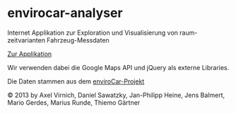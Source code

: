 envirocar-analyser
==================

Internet Applikation zur Exploration und Visualisierung von raum-zeitvarianten Fahrzeug-Messdaten

[Zur Applikation](http://giv-geosoft2a.uni-muenster.de/)

Wir verwenden dabei die Google Maps API und jQuery als externe Libraries.

Die Daten stammen aus dem [enviroCar-Projekt](https://envirocar.org/)

:copyright: 2013 by Axel Virnich, Daniel Sawatzky, Jan-Philipp Heine, Jens Balmert, Mario Gerdes, Marius Runde, Thiemo Gärtner
